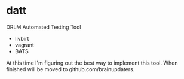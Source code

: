 # datt
DRLM Automated Testing Tool

- livbirt
- vagrant
- BATS

At this time I'm figuring out the best way to implement this tool. When finished will be moved to github.com/brainupdaters.

